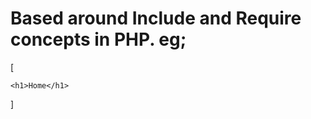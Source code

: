 # Based around Include and Require concepts in PHP. eg;
[
<?php require_once 'inc/header.php'; ?>
	<h1>Home</h1>
<?php require_once 'inc/footer.php'; ?>
	
]
